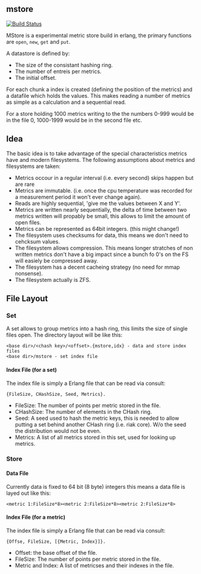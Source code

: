 ## mstore

[![Build Status](http://quickcheck-ci.com/p/licenser/mstore.png)](http://quickcheck-ci.com/p/licenser/mstore)

MStore is a experimental metric store build in erlang, the primary functions are `open`, `new`, `get` and `put`.

A datastore is defined by:
 * The size of the consistant hashing ring.
 * The number of entreis per metrics.
 * The initial offset.

For each chunk a index is created (defining the position of the metrics) and a datafile which holds the values. This makes reading a number of metrics as simple as a calculation and a sequential read.

For a store holding 1000 metrics writing to the the numbers 0-999 would be in the file 0, 1000-1999 would be in the second file etc.

## Idea

The basic idea is to take advantage of the special characteristics metrics have and modern filesystems. The following assumptions about metrics and filesystems are taken:

* Metrics occour in a regular interval (i.e. every second) skips happen but are rare
* Metrics are immutable. (i.e. once the cpu temperature was recorded for a measurement period it won't ever change again).
* Reads are highly sequential, 'give me the values between X and Y'.
* Metrics are written nearly sequentially, the delta of time between two metrics written will propably be small, this allows to limit the amount of open files.
* Metrics can be represented as 64bit integers. (this might change!)
* The filesystem uses checksums for data, this means we don't need to cehcksum values.
* The filesystem allows compression. This means longer stratches of non written metrics don't have a big impact since a bunch fo 0's on the FS will easiely be compressed away.
* The filesystem has a decent cacheing strategy (no need for mmap nonsense).
* The filesystem actually is ZFS.

## File Layout

### Set

A set allows to group metrics into a hash ring, this limits the size of single files open. The directory layout will be like this:

```
<base dir>/<chash key>/<offset>.{mstore,idx} - data and store index files
<base dir>/mstore - set index file
```

#### Index File (for a set)

The index file is simply a Erlang file that can be read via consult:

```
{FileSize, CHashSize, Seed, Metrics}.
```
* FileSize: The number of points per metric stored in the file.
* CHashSize: The number of elements in the CHash ring.
* Seed: A seed used to hash the metric keys, this is needed to allow putting a set behind another CHash ring (i.e. riak core). W/o the seed the distribution would not be even.
* Metrics: A list of all metrics stored in this set, used for looking up metrics.

### Store
#### Data File

Currently data is fixed to 64 bit (8 byte) integers this means a data file is layed out like this:

```
<metric 1:FileSize*8><metric 2:FileSize*8><metric 2:FileSize*8>
```

#### Index File (for a metric)

The index file is simply a Erlang file that can be read via consult:
```
{Offse, FileSize, [{Metric, Index}]}.
```

* Offset: the base offset of the file.
* FileSize: The number of points per metric stored in the file.
* Metric and Index: A list of metricses and their indexes in the file.
